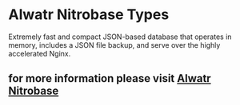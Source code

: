 # Alwatr Nitrobase Types

Extremely fast and compact JSON-based database that operates in memory, includes a JSON file backup, and serve over the highly accelerated Nginx.

## for more information please visit [Alwatr Nitrobase](https://github.com/Alwatr/nitrobase#readme)
